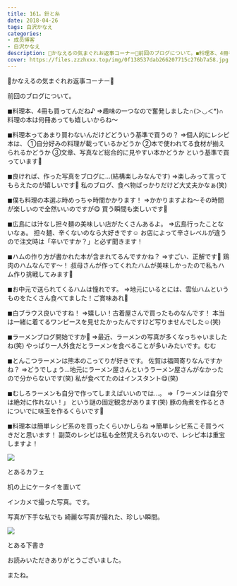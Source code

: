 ```yaml
---
title: 161。針と糸
date: 2018-04-26
tags: 白沢かなえ
categories: 
- 成员博客
- 白沢かなえ
description: 🌷かなえるの気まぐれお返事コーナー🌷前回のブログについて。◼︎料理本、4冊も買ってんだね♪⇒趣味の一つなので奮発しました∩(＞◡＜*)∩料理の本は何冊あっても嬉しいから...
cover: https://files.zzzhxxx.top/img/0f138537dab266207715c276b7a58.jpg 
---
```












🌷かなえるの気まぐれお返事コーナー🌷

前回のブログについて。





◼︎料理本、4冊も買ってんだね♪
⇒趣味の一つなので奮発しました∩(＞◡＜*)∩
料理の本は何冊あっても嬉しいからね〜


◼︎料理本ってあまり買わないんだけどどういう基準で買うの？
⇒個人的にレシピ本は、
①自分好みの料理が載っているかどうか
②本で使われてる食材が揃えられるかどうか
③文章、写真など総合的に見やすい本かどうか
という基準で買っています🍅


◼︎良ければ、作った写真をブログに…(結構楽しみなんです)
⇒楽しみって言ってもらえたのが嬉しいです🧡
私のブログ、食べ物ばっかりだけど大丈夫かなぁ(笑)


◼︎僕も料理の本選ぶ時めっちゃ時間かかります！
⇒かかりますよね〜その時間が楽しいので全然いいのですが😋
買う瞬間も楽しいです🌷


◼︎広島には汁なし担々麺の美味しい店がたくさんあるよ。
⇒広島行ったことないなぁ。
担々麺、辛くないのなら大好きです☺️
お店によって辛さレベルが違うので注文時は「辛いですか？」と必ず聞きます！


◼︎ハムの作り方が書かれた本が含まれてるんですかね？
⇒すごい、正解です💮
鶏肉のハムなんです〜！
叔母さんが作ってくれたハムが美味しかったので私もハム作り挑戦してみます🐶


◼︎お中元で送られてくるハムは憧れです。
⇒地元にいるとには、雲仙ハムというものをたくさん食べてました！ご賞味あれ🌸


◼︎白ブラウス良いですね！
⇒嬉しい！古着屋さんで買ったものなんです！
本当は一緒に着てるワンピースを見せたかったんですけど写りませんでした☺️(笑)


◼︎ラーメンブログ開始ですか🍜
⇒最近、ラーメンの写真が多くなっちゃいましたね(笑)
やっぱり一人外食だとラーメンを食べることが多いみたいです。むむ


◼︎とんこつラーメンは熊本のこってりが好きです。
佐賀は福岡寄りなんですかね？
⇒どうでしょう…地元にラーメン屋さんというラーメン屋さんがなかったので分からないです(笑)
私が食べてたのはインスタント😋(笑)


◼︎むしろラーメンも自分で作ってしまえばいいのでは…。
⇒「ラーメンは自分では絶対に作れない！」
という謎の固定観念があります(笑)
豚の角煮を作るときについでに味玉を作るくらいです🐣


◼︎料理本は簡単レシピ系のを買ったくらいかしらね
⇒簡単レシピ系こそ買うべきだと思います！
副菜のレシピは私も全然覚えられないので、レシピ本は重宝しますよ！







![](https://files.zzzhxxx.top/img/0f138537dab266207715c276b7a58.jpg)



とあるカフェ

机の上にケータイを置いて

インカメで撮った写真。です。





写真が下手な私でも
綺麗な写真が撮れた、珍しい瞬間。





























![](https://files.zzzhxxx.top/img/0f138537dab266207715c276b7a58-01.jpg)



とある下書き





















お読みいただきありがとうございました。


またね。


